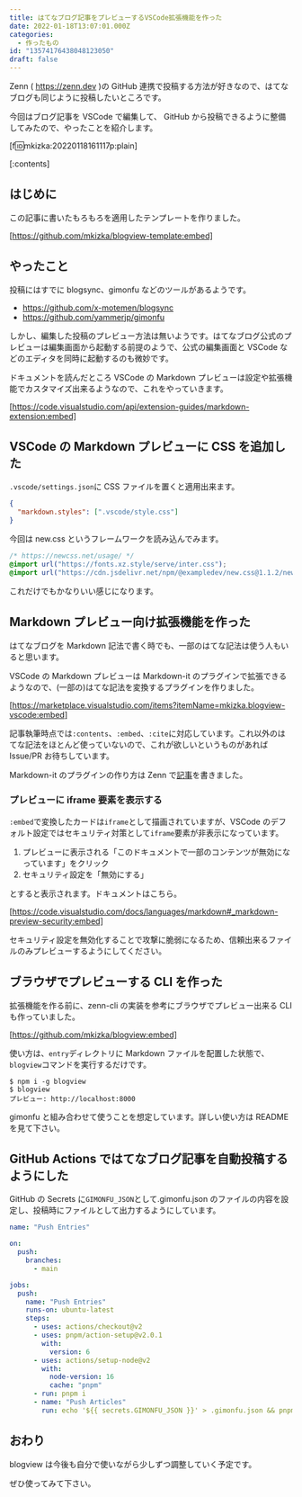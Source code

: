 ```yaml
---
title: はてなブログ記事をプレビューするVSCode拡張機能を作った
date: 2022-01-18T13:07:01.000Z
categories:
  - 作ったもの
id: "13574176438048123050"
draft: false
---
```


Zenn ( https://zenn.dev )の GitHub 連携で投稿する方法が好きなので、はてなブログも同じように投稿したいところです。

今回はブログ記事を VSCode で編集して、 GitHub から投稿できるように整備してみたので、やったことを紹介します。

[f:id:mkizka:20220118161117p:plain]

<!-- more -->

[:contents]

## はじめに

この記事に書いたもろもろを適用したテンプレートを作りました。

[https://github.com/mkizka/blogview-template:embed]

## やったこと

投稿にはすでに blogsync、gimonfu などのツールがあるようです。

- https://github.com/x-motemen/blogsync
- https://github.com/yammerjp/gimonfu

しかし、編集した投稿のプレビュー方法は無いようです。はてなブログ公式のプレビューは編集画面から起動する前提のようで、公式の編集画面と VSCode などのエディタを同時に起動するのも微妙です。

ドキュメントを読んだところ VSCode の Markdown プレビューは設定や拡張機能でカスタマイズ出来るようなので、これをやっていきます。

[https://code.visualstudio.com/api/extension-guides/markdown-extension:embed]

## VSCode の Markdown プレビューに CSS を追加した

`.vscode/settings.json`に CSS ファイルを置くと適用出来ます。

```json
{
  "markdown.styles": [".vscode/style.css"]
}
```

今回は new.css というフレームワークを読み込んでみます。

```css
/* https://newcss.net/usage/ */
@import url("https://fonts.xz.style/serve/inter.css");
@import url("https://cdn.jsdelivr.net/npm/@exampledev/new.css@1.1.2/new.min.css");
```

これだけでもかなりいい感じになります。

## Markdown プレビュー向け拡張機能を作った

はてなブログを Markdown 記法で書く時でも、一部のはてな記法は使う人もいると思います。

VSCode の Markdown プレビューは Markdown-it のプラグインで拡張できるようなので、(一部の)はてな記法を変換するプラグインを作りました。

[https://marketplace.visualstudio.com/items?itemName=mkizka.blogview-vscode:embed]

記事執筆時点では`:contents`、`:embed`、`:cite`に対応しています。これ以外のはてな記法をほとんど使っていないので、これが欲しいというものがあれば Issue/PR お待ちしています。

Markdown-it のプラグインの作り方は Zenn で[記事](https://zenn.dev/mkizka/articles/9d4954d83b8862)を書きました。

### プレビューに iframe 要素を表示する

`:embed`で変換したカードは`iframe`として描画されていますが、VSCode のデフォルト設定ではセキュリティ対策として`iframe`要素が非表示になっています。

1. プレビューに表示される「このドキュメントで一部のコンテンツが無効になっています」をクリック
2. セキュリティ設定を「無効にする」

とすると表示されます。ドキュメントはこちら。

[https://code.visualstudio.com/docs/languages/markdown#_markdown-preview-security:embed]

セキュリティ設定を無効化することで攻撃に脆弱になるため、信頼出来るファイルのみプレビューするようにしてください。

## ブラウザでプレビューする CLI を作った

拡張機能を作る前に、zenn-cli の実装を参考にブラウザでプレビュー出来る CLI も作っていました。

[https://github.com/mkizka/blogview:embed]

使い方は、`entry`ディレクトリに Markdown ファイルを配置した状態で、`blogview`コマンドを実行するだけです。

```shell
$ npm i -g blogview
$ blogview
プレビュー: http://localhost:8000
```

gimonfu と組み合わせて使うことを想定しています。詳しい使い方は README を見て下さい。

## GitHub Actions ではてなブログ記事を自動投稿するようにした

GitHub の Secrets に`GIMONFU_JSON`として.gimonfu.json のファイルの内容を設定し、投稿時にファイルとして出力するようにしています。

```yaml
name: "Push Entries"

on:
  push:
    branches:
      - main

jobs:
  push:
    name: "Push Entries"
    runs-on: ubuntu-latest
    steps:
      - uses: actions/checkout@v2
      - uses: pnpm/action-setup@v2.0.1
        with:
          version: 6
      - uses: actions/setup-node@v2
        with:
          node-version: 16
          cache: "pnpm"
      - run: pnpm i
      - name: "Push Articles"
        run: echo '${{ secrets.GIMONFU_JSON }}' > .gimonfu.json && pnpm push
```

## おわり

blogview は今後も自分で使いながら少しずつ調整していく予定です。

ぜひ使ってみて下さい。
